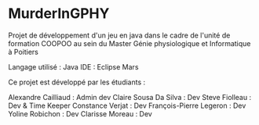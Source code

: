 # MurderInGPHY
Projet de développement d'un jeu en java dans le cadre de l'unité de formation COOPOO au sein du Master Génie physiologique et Informatique à Poitiers

Langage utilisé : Java IDE : Eclipse Mars

Ce projet est développé par les étudiants :

Alexandre Cailliaud : Admin dev
Claire Sousa Da Silva : Dev
Steve Fiolleau : Dev & Time Keeper
Constance Verjat : Dev
François-Pierre Legeron : Dev
Yoline Robichon : Dev
Clarisse Moreau : Dev
